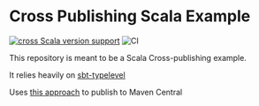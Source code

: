 # Cross Publishing Scala Example

[![cross Scala version support](https://index.scala-lang.org/toniogela/cross/cross/latest.svg)](https://index.scala-lang.org/toniogela/cross/cross) ![CI](https://github.com/TonioGela/cross/workflows/Continuous%20Integration/badge.svg)

This repository is meant to be a Scala Cross-publishing example.

It relies heavily on [sbt-typelevel](https://github.com/typelevel/sbt-typelevel)

Uses [this approach](https://typelevel.org/sbt-typelevel/secrets.html) to publish to Maven Central
